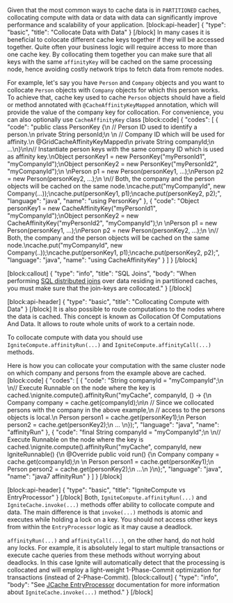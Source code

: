 Given that the most common ways to cache data is in `PARTITIONED` caches, collocating compute with data or data with data can significantly improve performance and scalability of your application.
[block:api-header]
{
  "type": "basic",
  "title": "Collocate Data with Data"
}
[/block]
In many cases it is beneficial to colocate different cache keys together if they will be accessed together. Quite often your business logic will require access to more than one cache key. By collocating them together you can make sure that all keys with the same `affinityKey` will be cached on the same processing node, hence avoiding costly network trips to fetch data from remote nodes.

For example, let's say you have `Person` and `Company` objects and you want to collocate `Person` objects with `Company` objects for which this person works. To achieve that, cache key used to cache `Person` objects should have a field or method annotated with `@CacheAffinityKeyMapped` annotation, which will provide the value of the company key for collocation. For convenience, you can also optionally use `CacheAffinityKey` class
[block:code]
{
  "codes": [
    {
      "code": "public class PersonKey {\n    // Person ID used to identify a person.\n    private String personId;\n \n    // Company ID which will be used for affinity.\n    @GridCacheAffinityKeyMapped\n    private String companyId;\n    ...\n}\n\n// Instantiate person keys with the same company ID which is used as affinity key.\nObject personKey1 = new PersonKey(\"myPersonId1\", \"myCompanyId\");\nObject personKey2 = new PersonKey(\"myPersonId2\", \"myCompanyId\");\n \nPerson p1 = new Person(personKey1, ...);\nPerson p2 = new Person(personKey2, ...);\n \n// Both, the company and the person objects will be cached on the same node.\ncache.put(\"myCompanyId\", new Company(...));\ncache.put(personKey1, p1);\ncache.put(personKey2, p2);",
      "language": "java",
      "name": "using PersonKey"
    },
    {
      "code": "Object personKey1 = new CacheAffinityKey(\"myPersonId1\", \"myCompanyId\");\nObject personKey2 = new CacheAffinityKey(\"myPersonId2\", \"myCompanyId\");\n \nPerson p1 = new Person(personKey1, ...);\nPerson p2 = new Person(personKey2, ...);\n \n// Both, the company and the person objects will be cached on the same node.\ncache.put(\"myCompanyId\", new Company(..));\ncache.put(personKey1, p1);\ncache.put(personKey2, p2);",
      "language": "java",
      "name": "using CacheAffinityKey"
    }
  ]
}
[/block]

[block:callout]
{
  "type": "info",
  "title": "SQL Joins",
  "body": "When performing [SQL distributed joins](/docs/cache-queries#sql-queries) over data residing in partitioned caches, you must make sure that the join-keys are collocated."
}
[/block]

[block:api-header]
{
  "type": "basic",
  "title": "Collocating Compute with Data"
}
[/block]
It is also possible to route computations to the nodes where the data is cached. This concept is known as Collocation Of Computations And Data. It allows to route whole units of work to a certain node. 

To collocate compute with data you should use `IgniteCompute.affinityRun(...)` and `IgniteCompute.affinityCall(...)` methods.

Here is how you can collocate your computation with the same cluster node on which company and persons from the example above are cached.
[block:code]
{
  "codes": [
    {
      "code": "String companyId = \"myCompanyId\";\n \n// Execute Runnable on the node where the key is cached.\nignite.compute().affinityRun(\"myCache\", companyId, () -> {\n  Company company = cache.get(companyId);\n\n  // Since we collocated persons with the company in the above example,\n  // access to the persons objects is local.\n  Person person1 = cache.get(personKey1);\n  Person person2 = cache.get(personKey2);\n  ...  \n});",
      "language": "java",
      "name": "affinityRun"
    },
    {
      "code": "final String companyId = \"myCompanyId\";\n \n// Execute Runnable on the node where the key is cached.\nignite.compute().affinityRun(\"myCache\", companyId, new IgniteRunnable() {\n  @Override public void run() {\n    Company company = cache.get(companyId);\n    \n    Person person1 = cache.get(personKey1);\n    Person person2 = cache.get(personKey2);\n    ...\n  }\n};",
      "language": "java",
      "name": "java7 affinityRun"
    }
  ]
}
[/block]

[block:api-header]
{
  "type": "basic",
  "title": "IgniteCompute vs EntryProcessor"
}
[/block]
Both, `IgniteCompute.affinityRun(...)` and `IgniteCache.invoke(...)` methods offer ability to collocate compute and data. The main difference is that `invoke(...)` methods is atomic and executes while holding a lock on a key. You should not access other keys from within the `EntryProcessor` logic as it may cause a deadlock. 

 `affinityRun(...)` and `affinityCall(...)`, on the other hand, do not hold any locks. For example, it is absolutely legal to start multiple transactions or execute cache queries from these methods without worrying about deadlocks. In this case Ignite will automatically detect that the processing is collocated and will employ a light-weight 1-Phase-Commit optimization for transactions (instead of 2-Phase-Commit).
[block:callout]
{
  "type": "info",
  "body": "See [JCache EntryProcessor](/docs/jcache#entryprocessor) documentation for more information about `IgniteCache.invoke(...)` method."
}
[/block]